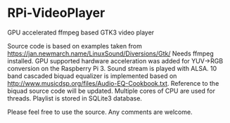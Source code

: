 # RPi-VideoPlayer
GPU accelerated ffmpeg based GTK3 video player

Source code is based on examples taken from https://jan.newmarch.name/LinuxSound/Diversions/Gtk/
Needs ffmpeg installed.
GPU supported hardware acceleration was added for YUV->RGB conversion on the Raspberry Pi 3.
Sound stream is played with ALSA. 10 band cascaded biquad equalizer is implemented based on http://www.musicdsp.org/files/Audio-EQ-Cookbook.txt. Reference to the biquad source code will be updated.
Multiple cores of CPU are used for threads.
Playlist is stored in SQLite3 database.

Please feel free to use the source. Any comments are welcome.
